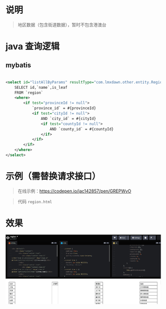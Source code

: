 # 说明

> 地区数据（包含街道数据），暂时不包含港澳台


# java 查询逻辑

## mybatis
```xml

<select id="listAllByParams" resultType="com.lmxdawn.other.entity.Region">
    SELECT id,`name`,is_leaf
    FROM `region`
    <where>
        <if test="provinceId != null">
            `province_id` = #{provinceId}
            <if test="cityId != null">
                AND `city_id` = #{cityId}
                <if test="countyId != null">
                    AND `county_id` = #{countyId}
                </if>
            </if>
        </if>
    </where>
</select>

```

# 示例（需替换请求接口）

> 在线示例：https://codepen.io/jac142857/pen/GREPWvO
 
>  代码 `region.html`

# 效果

![](./pic/img.png)
